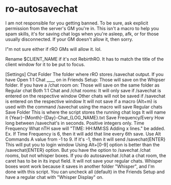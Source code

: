 ro-autosavechat
===============
I am not responsible for you getting banned.
To be sure, ask explicit permission from the server's GM you're in.
This isn't a macro to help you spam skills, it's for saving chat
logs when you're asleep, afk, or for those usually disconnected.
If your GM doesn't allow it, then sorry.

I"m not sure either if rRO GMs will allow it. lol.

Rename $CLIENT_NAME if it's not RebirthRO.
It has to match the title of the client window for it to be put to focus.

[Settings]
Chat Folder
 The folder where rRO stores /savechat output.
 If you have Open 1:1 Chat ____ on in Friends Setup:
  Those will save on the Whipser folder.
 If you have a /chat room on:
  Those will save on the same folder as Regular chat
 Both 1:1 Chat and /chat rooms:
  It will only save if /savechat is entered on the respective window
  Other chats will not be saved if /savechat is entered on the respective window
  It will not save if a macro (Alt+m) is used with the command /savechat
   using the macro will save Regular chats
Save Folder
 This is where the script stores the running chat logs
 It will name it {Year}-{Month}-{Day}-Chat_{LOG_NAME}.txt
Save Frequency/Every
 How long between /savechat's in seconds.
 Positive integers only.
Time Frequency
 What nTH save will "TIME: HH:MM:SS Adding x lines." be added.
 Ex. If Time Frequency is 6, then it will add that line every 6th save.
Use Alt Commands
 A value from -1 to 9.
 If it's -1, then it will send /savechat{ENTER}
  This will put you to login window 
Using Alt+[0-9] option is better than the /savechat{ENTER} option.
But you have the option to /savechat /chat rooms, but not whisper boxes.
If you do autosavechat /chat a chat room, the caret has to be in its
input field. It will not save your regular chats. Whisper boxes wont work
because it saves in another folder "Whisper", and I'm done with this
script. You can uncheck all (default) in the Friends Setup and have a
regular chat with "Whisper Display" on.